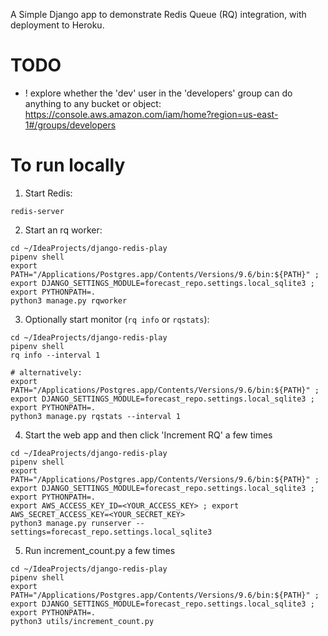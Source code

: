 A Simple Django app to demonstrate Redis Queue (RQ) integration, with deployment to Heroku.


# TODO

- ! explore whether the 'dev' user in the 'developers' group can do anything to any bucket or object:
  https://console.aws.amazon.com/iam/home?region=us-east-1#/groups/developers


# To run locally

1. Start Redis:
```$bash
redis-server
```

2. Start an rq worker:
```$bash
cd ~/IdeaProjects/django-redis-play
pipenv shell
export PATH="/Applications/Postgres.app/Contents/Versions/9.6/bin:${PATH}" ; export DJANGO_SETTINGS_MODULE=forecast_repo.settings.local_sqlite3 ; export PYTHONPATH=.
python3 manage.py rqworker
```

3. Optionally start monitor (`rq info` or `rqstats`):
```$bash
cd ~/IdeaProjects/django-redis-play
pipenv shell
rq info --interval 1

# alternatively:
export PATH="/Applications/Postgres.app/Contents/Versions/9.6/bin:${PATH}" ; export DJANGO_SETTINGS_MODULE=forecast_repo.settings.local_sqlite3 ; export PYTHONPATH=.
python3 manage.py rqstats --interval 1
```

4. Start the web app and then click 'Increment RQ' a few times
```$bash
cd ~/IdeaProjects/django-redis-play
pipenv shell
export PATH="/Applications/Postgres.app/Contents/Versions/9.6/bin:${PATH}" ; export DJANGO_SETTINGS_MODULE=forecast_repo.settings.local_sqlite3 ; export PYTHONPATH=.
export AWS_ACCESS_KEY_ID=<YOUR_ACCESS_KEY> ; export AWS_SECRET_ACCESS_KEY=<YOUR_SECRET_KEY>
python3 manage.py runserver --settings=forecast_repo.settings.local_sqlite3
```

5. Run increment_count.py a few times
```$bash
cd ~/IdeaProjects/django-redis-play
pipenv shell
export PATH="/Applications/Postgres.app/Contents/Versions/9.6/bin:${PATH}" ; export DJANGO_SETTINGS_MODULE=forecast_repo.settings.local_sqlite3 ; export PYTHONPATH=.
python3 utils/increment_count.py
```
